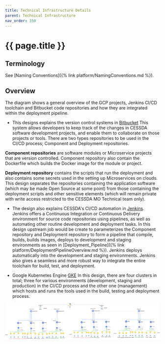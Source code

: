 ```yaml
---
title: Technical Infrastructure Details
parent: Technical Infrastructure
nav_order: 350
---
```


# {{ page.title }}

## Terminology

See [Naming Conventions]({% link platform/NamingConventions.md %}).

## Overview

The diagram shows a general overview of the GCP projects,
Jenkins CI/CD toolchain and Bitbucket code repositories and how they are integrated within the deployment pipeline.

* This designs explains the version control systems in [Bitbucket](https://bitbucket.org/cessda/)
This system allows developers to keep track of the changes in CESSDA software development projects,
and enable them to collaborate on those projects or tools.
There are two types repositories to be used in the CI/CD process; Component and Deployment repositories.

**Component repositories** are software modules or Microservice projects that are version
controlled. Component repository also contain the Dockerfile which builds the Docker image for the module or project.

**Deployment repository** contains the scripts that run the deployment and also contains
some secrets used in the setting up Microservices on clouds.
This design separates the repositories containing the application software
(which may be made Open Source at some point) from those containing the deployment scripts and other sensitive elements
(which will remain private with write access restricted to the CESSDA MO Technical team only).

* The design also explains CESSDA's CI/CD automation in [Jenkins](https://jenkins.cessda.eu/).
Jenkins offers a Continuous Integration or Continuous Delivery environment for source code repositories using pipelines,
as well as automating other routine development and deployment tasks.
In this design upstream job would be create to parameterizes the Component repository
and Deployment repository to form a pipeline that compile, builds, builds images,
deploys to  development and staging environments as seen in
[Deployment_Pipeline]({% link platform/DeploymentPipelineOverview.md %}).
Jenkins deploys automatically into the development and staging environments.
Jenkins also gives a seamless and more robust way to integrate the entire toolchain for build, test, and deployment.

* Google Kubernetes Engine [GKE](https://console.cloud.google.com/kubernetes/)
In this design, there are four clusters in total; three for various environments
(development, staging and production) in the CI/CD process and the other one (management)
which hosts and runs the tools used in the build, testing and deployment process.

![GCPMainProjectStructure](../assets/GCPMainProjectStructure.png)
